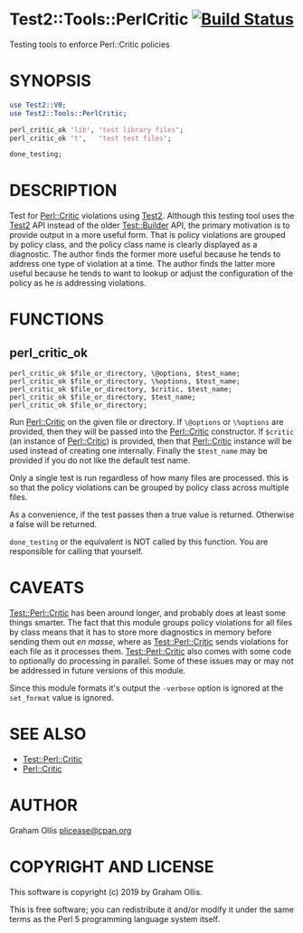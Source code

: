 # Test2::Tools::PerlCritic [![Build Status](https://travis-ci.org/plicease/Test2-Tools-PerlCritic.svg)](http://travis-ci.org/plicease/Test2-Tools-PerlCritic)

Testing tools to enforce Perl::Critic policies

# SYNOPSIS

```perl
use Test2::V0;
use Test2::Tools::PerlCritic;

perl_critic_ok 'lib', 'test library files';
perl_critic_ok 't',   'test test files';

done_testing;
```

# DESCRIPTION

Test for [Perl::Critic](https://metacpan.org/pod/Perl::Critic) violations using [Test2](https://metacpan.org/pod/Test2).  Although this testing tool
uses the [Test2](https://metacpan.org/pod/Test2) API instead of the older [Test::Builder](https://metacpan.org/pod/Test::Builder) API, the primary
motivation is to provide output in a more useful form.  That is policy violations
are grouped by policy class, and the policy class name is clearly displayed as
a diagnostic.  The author finds the former more useful because he tends to address
one type of violation at a time.  The author finds the latter more useful because
he tends to want to lookup or adjust the configuration of the policy as he is
addressing violations.

# FUNCTIONS

## perl\_critic\_ok

```
perl_critic_ok $file_or_directory, \@options, $test_name;
perl_critic_ok $file_or_directory, \%options, $test_name;
perl_critic_ok $file_or_directory, $critic, $test_name;
perl_critic_ok $file_or_directory, $test_name;
perl_critic_ok $file_or_directory;
```

Run [Perl::Critic](https://metacpan.org/pod/Perl::Critic) on the given file or directory.  If `\@options` or
`\%options` are provided, then they will be passed into the
[Perl::Critic](https://metacpan.org/pod/Perl::Critic) constructor.  If `$critic` (an instance of [Perl::Critic](https://metacpan.org/pod/Perl::Critic))
is provided, then that [Perl::Critic](https://metacpan.org/pod/Perl::Critic) instance will be used instead
of creating one internally.  Finally the `$test_name` may be provided
if you do not like the default test name.

Only a single test is run regardless of how many files are processed.
this is so that the policy violations can be grouped by policy class
across multiple files.

As a convenience, if the test passes then a true value is returned.
Otherwise a false will be returned.

`done_testing` or the equivalent is NOT called by this function.
You are responsible for calling that yourself.

# CAVEATS

[Test::Perl::Critic](https://metacpan.org/pod/Test::Perl::Critic) has been around longer, and probably does at least some things smarter.
The fact that this module groups policy violations for all files by class means that it has
to store more diagnostics in memory before sending them out _en masse_, where as
[Test::Perl::Critic](https://metacpan.org/pod/Test::Perl::Critic) sends violations for each file as it processes them.  [Test::Perl::Critic](https://metacpan.org/pod/Test::Perl::Critic)
also comes with some code to optionally do processing in parallel.  Some of these issues may
or may not be addressed in future versions of this module.

Since this module formats it's output the `-verbose` option is ignored at the `set_format`
value is ignored.

# SEE ALSO

- [Test::Perl::Critic](https://metacpan.org/pod/Test::Perl::Critic)
- [Perl::Critic](https://metacpan.org/pod/Perl::Critic)

# AUTHOR

Graham Ollis <plicease@cpan.org>

# COPYRIGHT AND LICENSE

This software is copyright (c) 2019 by Graham Ollis.

This is free software; you can redistribute it and/or modify it under
the same terms as the Perl 5 programming language system itself.
